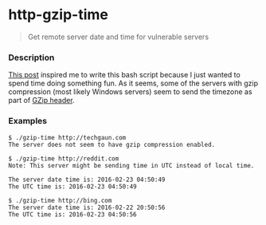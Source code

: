 # http-gzip-time

> Get remote server date and time for vulnerable servers

### Description

[This post](http://jcarlosnorte.com/security/2016/02/21/date-leak-gzip-tor.html) inspired me to write this bash script because I just wanted to spend time doing something fun. As it seems, some of the servers with gzip compression (most likely Windows servers) seem to send the timezone as part of [GZip header](http://www.forensicswiki.org/wiki/Gzip#File_header).

### Examples

```shell
$ ./gzip-time http://techgaun.com
The server does not seem to have gzip compression enabled.

$ ./gzip-time http://reddit.com
Note: This server might be sending time in UTC instead of local time.

The server date time is: 2016-02-23 04:50:49
The UTC time is: 2016-02-23 04:50:49

$ ./gzip-time http://bing.com
The server date time is: 2016-02-22 20:50:56
The UTC time is: 2016-02-23 04:50:56
```
